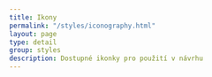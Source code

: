 ```yaml
---
title: Ikony
permalink: "/styles/iconography.html"
layout: page
type: detail
group: styles
description: Dostupné ikonky pro použití v návrhu
---
```

